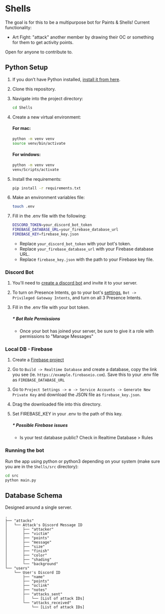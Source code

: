 # Shells

The goal is for this to be a multipurpose bot for Paints & Shells! Current functionality:

- Art Fight: "attack" another member by drawing their OC or something for them to get activity points.

Open for anyone to contribute to.

## Python Setup

1. If you don’t have Python installed, [install it from here](https://www.python.org/downloads/).

2. Clone this repository.

3. Navigate into the project directory:

   ```bash
   cd Shells
   ```

4. Create a new virtual environment:

    #### For mac:

    ```bash
    python -m venv venv
    source venv/bin/activate
    ```

    #### For windows:

    ```bash
    python -m venv venv
    venv/Scripts/activate
    ```

5. Install the requirements:

   ```bash
   pip install -r requirements.txt
   ```

6. Make an environment variables file:

   ```bash
   touch .env
   ```
7. Fill in the .env file with the following:

    ```bash
    DISCORD_TOKEN=your_discord_bot_token
    FIREBASE_DATABASE_URL=your_firebase_database_url
    FIREBASE_KEY=firebase_key.json
    ```

    * Replace `your_discord_bot_token` with your bot's token.
    * Replace `your_firebase_database_url` with your Firebase database URL.
    * Replace `firebase_key.json` with the path to your Firebase key file.

### Discord Bot

1. You'll need to [create a discord bot](https://discord.com/developers/applications) and invite it to your server.

2. To turn on Presence Intents, go to your bot's [settings](https://discord.com/developers/applications), `Bot -> Privileged Gateway Intents`, and turn on all 3 Presence Intents.

3. Fill in the .env file with your bot token.

    ##### * Bot Role Permissions
    * Once your bot has joined your server, be sure to give it a role with permissions to "Manage Messages"


### Local DB - Firebase

1. Create a [Firebase project](https://console.firebase.google.com/u/0/)
2. Go to `Build -> Realtime Database` and create a database, copy the link you see (ie. `https://example.firebaseio.com`). Save this to your .env file as `FIREBASE_DATABASE_URL`
3. Go to `Project Settings -> ⚙️ -> Service Accounts -> Generate New Private Key` and download the JSON file as `firebase_key.json`.
4. Drag the downloaded file into this directory.
5. Set FIREBASE_KEY in your .env to the path of this key.

    ##### * Possible Firebase issues
    * Is your test database public? Check in Realtime Database > Rules


### Running the bot

Run the app using python or python3 depending on your system (make sure you are in the `Shells/src` directory):

```bash
cd src
python main.py
```

## Database Schema

Designed around a single server.
```
.  
├── "attacks"  
│   └── Attack's Discord Message ID  
│       ├── "attacker"  
│       ├── "victim"  
│       ├── "points"
│       ├── "message"     
│       ├── "size"  
│       ├── "finish"  
│       ├── "color"  
│       ├── "shading"  
│       └── "background"  
└── "users"  
    └── User's Discord ID  
        ├── "name"  
        ├── "points"
        ├── "oclink"
        ├── "notes"      
        ├── "attacks_sent"  
        │   └── [List of attack IDs]  
        └── "attacks_received"  
            └── [List of attack IDs]  
```